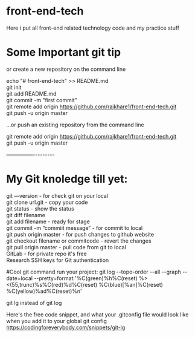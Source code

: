 # front-end-tech
Here i put all front-end related technology code and my practice stuff<br/>

# Some Important git tip

or create a new repository on the command line <br/>

echo "# front-end-tech" >> README.md <br/>
git init <br/>
git add README.md <br/>
git commit -m "first commit" <br/>
git remote add origin https://github.com/rajkhare1/front-end-tech.git <br/>
git push -u origin master <br/>


…or push an existing repository from the command line <br/>

git remote add origin https://github.com/rajkhare1/front-end-tech.git <br/>
git push -u origin master <br/>

—————--------- <br/> 
# My Git knoledge till yet: 
git —version - for check git on your local <br/>
git clone url.git  - copy your code <br/>
git status - show the status <br/>
git diff filename <br/>
git add filename - ready for stage <br/>
git commit -m “commiit message” - for commit to local <br/>
git push origin master - for push changes to github website <br/>
git checkout filename or commitcode - revert the changes <br/>
git pull origin master - pull code from git to local <br/>
GitLab - for private repo it's free <br/>
Research SSH keys for Git authentication <br/>


#Cool git command run your project:
git log --topo-order --all --graph --date=local --pretty=format:'%C(green)%h%C(reset) %><(55,trunc)%s%C(red)%d%C(reset) %C(blue)[%an]%C(reset) %C(yellow)%ad%C(reset)%n' <br/>

git lg instead of git log <br/>

Here's the free code snippet, and what your .gitconfig file would look like when you add it to your global git config
https://codingforeverybody.com/snippets/git-lg <br/>


